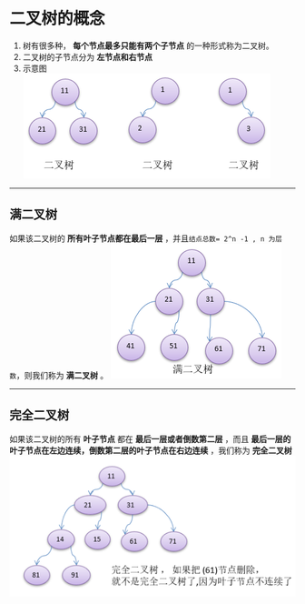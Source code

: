 # 二叉树的概念
1. 树有很多种， **每个节点最多只能有两个子节点** 的一种形式称为二叉树。
2. 二叉树的子节点分为 **左节点和右节点**
3. 示意图
![binary-tree](./assets/binary-tree.png)

---
## 满二叉树
如果该二叉树的 **所有叶子节点都在最后一层** ，并且`结点总数= 2^n -1 , n 为层数`，则我们称为 **满二叉树** 。
![full-binary-tree](./assets/full-binary-tree.png)

---
## 完全二叉树
如果该二叉树的所有 **叶子节点** 都在 **最后一层或者倒数第二层** ，而且 **最后一层的叶子节点在左边连续，倒数第二层的叶子节点在右边连续** ，我们称为 **完全二叉树**
![wanquan-binary-tree](./assets/wanquan-binary-tree.png)
